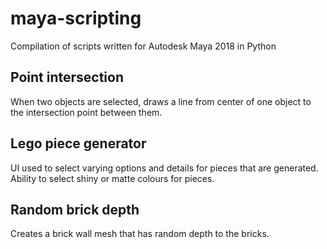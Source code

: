# maya-scripting
Compilation of scripts written for Autodesk Maya 2018 in Python


## Point intersection

When two objects are selected, draws a line from center of one object to the intersection point between them.

## Lego piece generator

UI used to select varying options and details for pieces that are generated. Ability to select shiny or matte colours for pieces.

## Random brick depth

Creates a brick wall mesh that has random depth to the bricks.
